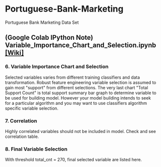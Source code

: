# Portuguese-Bank-Marketing
Portuguese Bank Marketing Data Set


## (Google Colab IPython Note) Variable_Importance_Chart_and_Selection.ipynb[[Wiki]](https://github.com/akaicomet/Portuguese-Bank-Marketing/wiki/Recursive-Feature-Elimination-and-Cross-validated-selection-(RFEC)-with-sets-of-learning-classifier-and-data-transformation)

### 6. Variable Importance Chart and Selection
Selected variables varies from different training classifiers and data transformation. Robust feature engineering variable selection is assumed to gain most "support" from different selections. The very last chart "Total Support Count" is total support summary bar graph to determine variable to be used for building model. However your model building intends to seek for a particular algorithm and you may want to use classifiers algorithm specific variable selection.         

### 7. Correlation
Highly correlated variables should not be included in model. Check and see correlation table.

### 8. Final Variable Selection
With threshold total_cnt = 270, final selected variable are listed here.   
